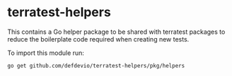 # terratest-helpers
This contains a Go helper package to be shared with terratest packages to reduce the boilerplate code required when creating new tests.

To import this module run:
```sh
go get github.com/defdevio/terratest-helpers/pkg/helpers
```